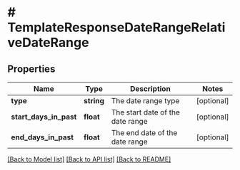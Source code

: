 # # TemplateResponseDateRangeRelativeDateRange

## Properties

Name | Type | Description | Notes
------------ | ------------- | ------------- | -------------
**type** | **string** | The date range type | [optional]
**start_days_in_past** | **float** | The start date of the date range | [optional]
**end_days_in_past** | **float** | The end date of the date range | [optional]

[[Back to Model list]](../../README.md#models) [[Back to API list]](../../README.md#endpoints) [[Back to README]](../../README.md)
